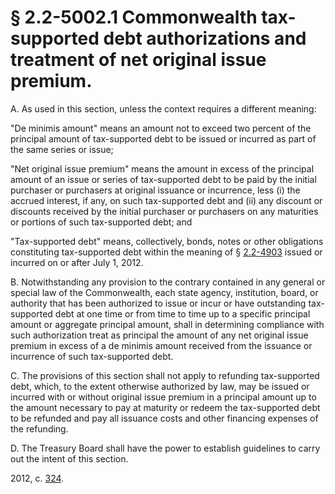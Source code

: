 # § 2.2-5002.1 Commonwealth tax-supported debt authorizations and treatment of net original issue premium.

<p>A. As used in this section, unless the context requires a different meaning:</p><p>"De minimis amount" means an amount not to exceed two percent of the principal amount of tax-supported debt to be issued or incurred as part of the same series or issue;</p><p>"Net original issue premium" means the amount in excess of the principal amount of an issue or series of tax-supported debt to be paid by the initial purchaser or purchasers at original issuance or incurrence, less (i) the accrued interest, if any, on such tax-supported debt and (ii) any discount or discounts received by the initial purchaser or purchasers on any maturities or portions of such tax-supported debt; and</p><p>"Tax-supported debt" means, collectively, bonds, notes or other obligations constituting tax-supported debt within the meaning of § <a href='http://law.lis.virginia.gov/vacode/2.2-4903/'>2.2-4903</a> issued or incurred on or after July 1, 2012.</p><p>B. Notwithstanding any provision to the contrary contained in any general or special law of the Commonwealth, each state agency, institution, board, or authority that has been authorized to issue or incur or have outstanding tax-supported debt at one time or from time to time up to a specific principal amount or aggregate principal amount, shall in determining compliance with such authorization treat as principal the amount of any net original issue premium in excess of a de minimis amount received from the issuance or incurrence of such tax-supported debt.</p><p>C. The provisions of this section shall not apply to refunding tax-supported debt, which, to the extent otherwise authorized by law, may be issued or incurred with or without original issue premium in a principal amount up to the amount necessary to pay at maturity or redeem the tax-supported debt to be refunded and pay all issuance costs and other financing expenses of the refunding.</p><p>D. The Treasury Board shall have the power to establish guidelines to carry out the intent of this section.</p><p>2012, c. <a href='http://lis.virginia.gov/cgi-bin/legp604.exe?121+ful+CHAP0324'>324</a>.</p>
